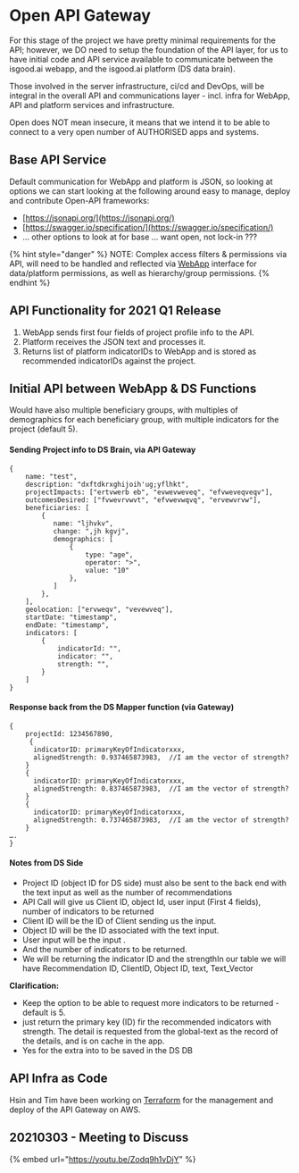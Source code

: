 # Open API Gateway

For this stage of the project we have pretty minimal requirements for the API; however, we DO need to setup the foundation of the API layer, for us to have initial code and API service available to communicate between the isgood.ai webapp, and the isgood.ai platform \(DS data brain\).

Those involved in the server infrastructure, ci/cd and DevOps, will be integral in the overall API and communications layer - incl.  infra for WebApp, API and platform services and infrastructure.

Open does NOT mean insecure, it means that we intend it to be able to connect to a very open number of AUTHORISED apps and systems. 

## Base API Service

Default communication for WebApp and platform is JSON, so looking at options we can start looking at the following around easy to manage, deploy and contribute Open-API frameworks:

* [https://jsonapi.org/](https://jsonapi.org/)
* [https://swagger.io/specification/](https://swagger.io/specification/)
* ... other options to look at for base ... want open, not lock-in ???

{% hint style="danger" %}
NOTE: Complex access filters & permissions via API, will need to be handled and reflected via [WebApp](../base-functional-specs/roles-permissions-acl.md) interface for data/platform permissions, as well as hierarchy/group permissions.
{% endhint %}

## API Functionality for 2021 Q1 Release

1. WebApp sends first four fields of project profile info to the API.
2. Platform receives the JSON text and processes it.
3. Returns list of platform indicatorIDs to WebApp and is stored as recommended indicatorIDs against the project.

## Initial API between WebApp & DS Functions

Would have also multiple beneficiary groups, with multiples of demographics for each beneficiary group, with multiple indicators for the project \(default 5\).

#### Sending Project info to DS Brain, via API Gateway

```text
{
    name: "test",
    description: "dxftdkrxghijoih'ug;yflhkt",
    projectImpacts: ["ertvwerb eb", "evwevweveq", "efvweveqveqv"],
    outcomesDesired: ["fvwevrvwvt", "efvwevwqvq", "ervewvrvw"],
    beneficiaries: [
        {
           name: "ljhvkv",
           change: ",jh kgvj",
           demographics: [
               {
                   type: "age",
                   operator: ">",
                   value: "10"
               },
           ]
        },
    ],
    geolocation: ["ervweqv", "vevewveq"],
    startDate: "timestamp",
    endDate: "timestamp",
    indicators: [
        {
            indicatorId: "",
            indicator: "",
            strength: "",
        }
    ]
}
```

#### Response back from the DS Mapper function \(via Gateway\)

```text
{
    projectId: 1234567890,
     {
      indicatorID: primaryKeyOfIndicatorxxx,
      alignedStrength: 0.937465873983,  //I am the vector of strength?
    }
    {
      indicatorID: primaryKeyOfIndicatorxxx,
      alignedStrength: 0.837465873983,  //I am the vector of strength?
    }
    {
      indicatorID: primaryKeyOfIndicatorxxx,
      alignedStrength: 0.737465873983,  //I am the vector of strength?
    }
….
}
```

#### Notes from DS Side

* Project ID \(object ID for DS side\) must also be sent to the back end with the text input as well as the number of recommendations
* API Call will give us Client ID, object Id, user input \(First 4 fields\), number of indicators to be returned
* Client ID will be the ID of Client sending us the input.
* Object ID will be the ID associated with the text input.
* User input will be the input .
* And the number of indicators to be returned.
* We will be returning the indicator ID and the strengthIn our table we will have Recommendation ID, ClientID, Object ID, text, Text\_Vector

**Clarification:**

* Keep the option to be able to request more indicators to be returned - default is 5. 
* just return the primary key \(ID\) fir the recommended indicators with strength. The detail is requested from the global-text as the record of the details, and is on cache in the app.
* Yes for the extra into to be saved in the DS DB

## API Infra as Code

Hsin and Tim have been working on [Terraform](https://www.hashicorp.com/products/terraform) for the management and deploy of the API Gateway on AWS.

## 20210303 - Meeting to Discuss

{% embed url="https://youtu.be/Zodq9h1vDjY" %}



